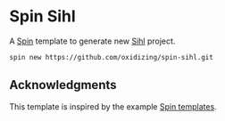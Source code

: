 # Spin Sihl

A [Spin](https://github.com/tmattio/spin) template to generate new [Sihl](https://github.com/oxidizing/sihl/) project.

```bash
spin new https://github.com/oxidizing/spin-sihl.git
```

## Acknowledgments

This template is inspired by the example [Spin templates](https://github.com/tmattio/spin/tree/master/template).
